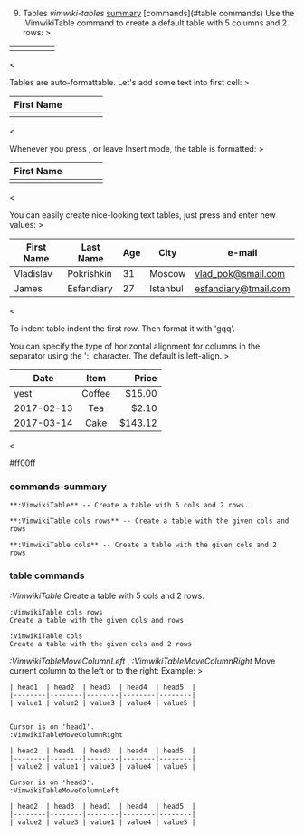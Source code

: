 9. Tables                                                     *vimwiki-tables*
    [summary](#commands-summary)
    [commands](#table commands)
Use the  :VimwikiTable command to create a default table with 5 columns and 2
rows: >

 |   |   |   |   |   |
 |---|---|---|---|---|
 |   |   |   |   |   |
<

Tables are auto-formattable. Let's add some text into first cell: >

 | First Name  |   |   |   |   |
 |---|---|---|---|---|
 |   |   |   |   |   |
<

Whenever you press <TAB>, <CR> or leave Insert mode, the table is formatted: >

 | First Name |   |   |   |   |
 |------------|---|---|---|---|
 |            |   |   |   |   |
<

You can easily create nice-looking text tables, just press <TAB> and enter new
values: >

 | First Name | Last Name  | Age | City     | e-mail               |
 |------------|------------|-----|----------|----------------------|
 | Vladislav  | Pokrishkin | 31  | Moscow   | vlad_pok@smail.com   |
 | James      | Esfandiary | 27  | Istanbul | esfandiary@tmail.com |
<

To indent table indent the first row. Then format it with 'gqq'.

You can specify the type of horizontal alignment for columns in the separator
using the ':' character. The default is left-align.  >

 | Date       |  Item  |   Price |
 |------------|:------:|--------:|
 | yest       | Coffee |  $15.00 |
 | 2017-02-13 |  Tea   |   $2.10 |
 | 2017-03-14 |  Cake  | $143.12 |
<

#ff00ff
### commands-summary
    **:VimwikiTable** -- Create a table with 5 cols and 2 rows.

    **:VimwikiTable cols rows** -- Create a table with the given cols and rows

    **:VimwikiTable cols** -- Create a table with the given cols and 2 rows
    
### table commands
*:VimwikiTable*
    Create a table with 5 cols and 2 rows.

    :VimwikiTable cols rows
    Create a table with the given cols and rows

    :VimwikiTable cols
    Create a table with the given cols and 2 rows


*:VimwikiTableMoveColumnLeft* , *:VimwikiTableMoveColumnRight*
    Move current column to the left or to the right:
    Example: >

    | head1  | head2  | head3  | head4  | head5  |
    |--------|--------|--------|--------|--------|
    | value1 | value2 | value3 | value4 | value5 |


    Cursor is on 'head1'.
    :VimwikiTableMoveColumnRight

    | head2  | head1  | head3  | head4  | head5  |
    |--------|--------|--------|--------|--------|
    | value2 | value1 | value3 | value4 | value5 |

    Cursor is on 'head3'.
    :VimwikiTableMoveColumnLeft

    | head2  | head3  | head1  | head4  | head5  |
    |--------|--------|--------|--------|--------|
    | value2 | value3 | value1 | value4 | value5 |

